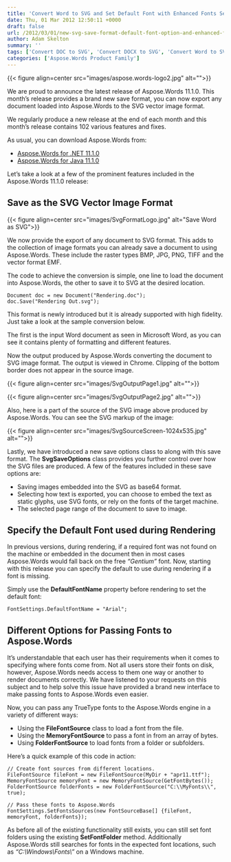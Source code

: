 ```yaml
---
title: 'Convert Word to SVG and Set Default Font with Enhanced Fonts Selection Interface in Aspose.Words 11.1.0'
date: Thu, 01 Mar 2012 12:50:11 +0000
draft: false
url: /2012/03/01/new-svg-save-format-default-font-option-and-enhanced-fonts-selection-interface-in-aspose.words-11.1.0/
author: Adam Skelton
summary: ''
tags: ['Convert DOC to SVG', 'Convert DOCX to SVG', 'Convert Word to SVG']
categories: ['Aspose.Words Product Family']
---
```




{{< figure align=center src="images/aspose.words-logo2.jpg" alt="">}}


We are proud to announce the latest release of Aspose.Words 11.1.0. This month’s release provides a brand new save format, you can now export any document loaded into Aspose.Words to the SVG vector image format.

We regularly produce a new release at the end of each month and this month’s release contains 102 various features and fixes.

As usual, you can download Aspose.Words from:

*   [Aspose.Words for .NET 11.1.0][1]
*   [Aspose.Words for Java 11.1.0][2]

Let’s take a look at a few of the prominent features included in the Aspose.Words 11.1.0 release:

## Save as the SVG Vector Image Format



{{< figure align=center src="images/SvgFormatLogo.jpg" alt="Save Word as SVG">}}


We now provide the export of any document to SVG format. This adds to the collection of image formats you can already save a document to using Aspose.Words. These include the raster types BMP, JPG, PNG, TIFF and the vector format EMF.

The code to achieve the conversion is simple, one line to load the document into Aspose.Words, the other to save it to SVG at the desired location.

```
Document doc = new Document("Rendering.doc");
doc.Save("Rendering Out.svg");
```

This format is newly introduced but it is already supported with high fidelity. Just take a look at the sample conversion below.

The first is the input Word document as seen in Microsoft Word, as you can see it contains plenty of formatting and different features.

Now the output produced by Aspose.Words converting the document to SVG image format. The output is viewed in Chrome. Clipping of the bottom border does not appear in the source image.



{{< figure align=center src="images/SvgOutputPage1.jpg" alt="">}}




{{< figure align=center src="images/SvgOutputPage2.jpg" alt="">}}


Also, here is a part of the source of the SVG image above produced by Aspose.Words. You can see the SVG markup of the image:



{{< figure align=center src="images/SvgSourceScreen-1024x535.jpg" alt="">}}


Lastly, we have introduced a new save options class to along with this save format. The **SvgSaveOptions** class provides you further control over how the SVG files are produced. A few of the features included in these save options are:

*   Saving images embedded into the SVG as base64 format.
*   Selecting how text is exported, you can choose to embed the text as static glyphs, use SVG fonts, or rely on the fonts of the target machine.
*   The selected page range of the document to save to image.

## Specify the Default Font used during Rendering

In previous versions, during rendering, if a required font was not found on the machine or embedded in the document then in most cases Aspose.Words would fall back on the free _“Gentium”_ font. Now, starting with this release you can specify the default to use during rendering if a font is missing.

Simply use the **DefaultFontName** property before rendering to set the default font:

```
FontSettings.DefaultFontName = "Arial";
```

## Different Options for Passing Fonts to Aspose.Words

It’s understandable that each user has their requirements when it comes to specifying where fonts come from. Not all users store their fonts on disk, however, Aspose.Words needs access to them one way or another to render documents correctly. We have listened to your requests on this subject and to help solve this issue have provided a brand new interface to make passing fonts to Aspose.Words even easier.

Now, you can pass any TrueType fonts to the Aspose.Words engine in a variety of different ways:

*   Using the **FileFontSource** class to load a font from the file.
*   Using the **MemoryFontSource** to pass a font in from an array of bytes.
*   Using **FolderFontSource** to load fonts from a folder or subfolders.

Here’s a quick example of this code in action:

```
// Create font sources from different locations.
FileFontSource fileFont = new FileFontSource(MyDir + "apr11.ttf");
MemoryFontSource memoryFont = new MemoryFontSource(GetFontBytes());
FolderFontSource folderFonts = new FolderFontSource("C:\\MyFonts\\", true);

// Pass these fonts to Aspose.Words
FontSettings.SetFontsSources(new FontSourceBase[] {fileFont, memoryFont, folderFonts});
```

As before all of the existing functionality still exists, you can still set font folders using the existing **SetFontFolder** method. Additionally Aspose.Words still searches for fonts in the expected font locations, such as _“C:\\Windows\\Fonts\\”_ on a Windows machine.




[1]: https://downloads.aspose.com/words/net
[2]: https://downloads.aspose.com/words/java




